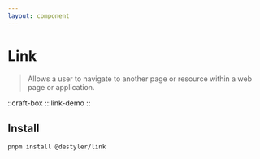```yaml
---
layout: component
---
```


# Link

> Allows a user to navigate to another page or resource within a web page or application.

::craft-box
:::link-demo
::

## Install

```bash
pnpm install @destyler/link
```
